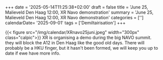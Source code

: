 +++
date = '2025-05-14T11:25:38+02:00'
draft = false
title = 'June 25, Malieveld Den Haag 12:00, XR Navo demonstration'
summary = 'June 25, Malieveld Den Haag 12:00, XR Navo demonstration'
categories = ['']
calendarDate= '2025-09-01'
tags = ['Demiltairisation']
+++

{{< figure src="/img/calendar/XRnavo25juni.jpeg" width="300px" class="calpic">}}
XR is organising a demo during the big NAVO summit. they will block the A12 in Den Haag like the good old days. There will probably be a HKU finger, but it hasn't been formed, we will keep you up to date if ewe have more info.
